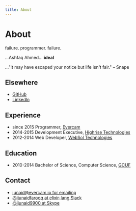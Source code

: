 ```yaml
---
title: About
---
```


# About

failure. programmer. failure.

...Ashfaq Ahmed... **ideal**

..."It may have escaped your notice but life isn't fair." – Snape


## Elsewhere

- [GitHub](http://github.com/ijunaid8989)
- [LinkedIn](https://www.linkedin.com/in/iamjunnii/)


## Experience
- since 2015 Programmer, [Evercam](https://evercam.io)
- 2014-2015 Development Executive, [Highrise Technologies]()
- 2012-2014 Web Developer, [WebSol Technologies]()

## Education
- 2010-2014 Bachelor of Science, Computer Science, [GCUF](http://gcuf.edu.pk)

## Contact

- [junaid@evercam.io for emailing]()
- [@ijunaidfarooq at elixir-lang Slack](https://elixir-slackin.herokuapp.com/)
- [@ijunaid9900 at Skype]()
